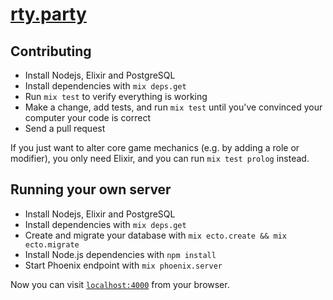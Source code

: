 # [rty.party](https://rty.party)

## Contributing

  * Install Nodejs, Elixir and PostgreSQL
  * Install dependencies with `mix deps.get`
  * Run `mix test` to verify everything is working
  * Make a change, add tests, and run `mix test` until you've convinced your computer your code is correct
  * Send a pull request

If you just want to alter core game mechanics (e.g. by adding a role or modifier),
you only need Elixir, and you can run `mix test prolog` instead.

## Running your own server

  * Install Nodejs, Elixir and PostgreSQL
  * Install dependencies with `mix deps.get`
  * Create and migrate your database with `mix ecto.create && mix ecto.migrate`
  * Install Node.js dependencies with `npm install`
  * Start Phoenix endpoint with `mix phoenix.server`

Now you can visit [`localhost:4000`](http://localhost:4000) from your browser.
